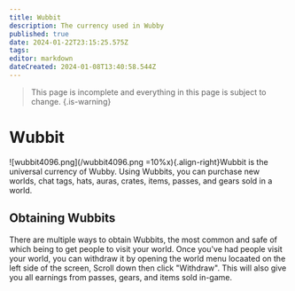 ```yaml
---
title: Wubbit
description: The currency used in Wubby
published: true
date: 2024-01-22T23:15:25.575Z
tags: 
editor: markdown
dateCreated: 2024-01-08T13:40:58.544Z
---
```


> This page is incomplete and everything in this page is subject to change.
{.is-warning}

# Wubbit
![wubbit4096.png](/wubbit4096.png =10%x){.align-right}Wubbit is the universal currency of Wubby. Using Wubbits, you can purchase new worlds, chat tags, hats, auras, crates, items, passes, and gears sold in a world.

## Obtaining Wubbits
There are multiple ways to obtain Wubbits, the most common and safe of which being to get people to visit your world. Once you've had people visit your world, you can withdraw it by opening the world menu locaated on the left side of the screen, Scroll down then click "Withdraw". This will also give you all earnings from passes, gears, and items sold in-game.